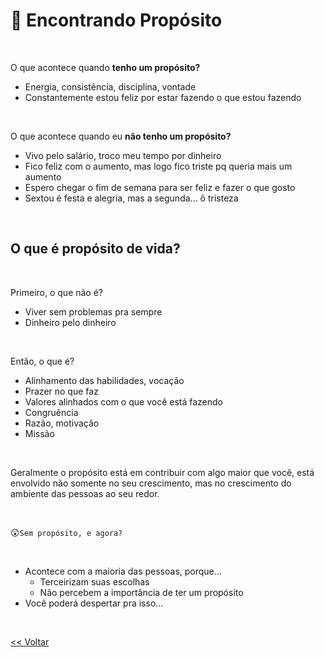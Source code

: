 # 🎯 Encontrando Propósito 

<br>

O que acontece quando **tenho um propósito?**

- Energia, consistência, disciplina, vontade
- Constantemente estou feliz por estar fazendo o que estou fazendo

<br>

O que acontece quando eu **não tenho um propósito?**

- Vivo pelo salário, troco meu tempo por dinheiro
- Fico feliz com o aumento, mas logo fico triste pq queria mais um aumento
- Espero chegar o fim de semana para ser feliz e fazer o que gosto
- Sextou é festa e alegria, mas a segunda… ô tristeza

<br>

## O que é propósito de vida?

<br>

Primeiro, o que não é?

- Viver sem problemas pra sempre
- Dinheiro pelo dinheiro

<br>

Então, o que é?

- Alinhamento das habilidades, vocação
- Prazer no que faz
- Valores alinhados com o que você está fazendo
- Congruência
- Razão, motivação
- Missão

<br>

Geralmente o propósito está em contribuir com algo maior que você, está envolvido não somente no seu crescimento, mas no crescimento do ambiente das pessoas ao seu redor.

<br>

😲`Sem propósito, e agora?`

<br>

- Acontece com a maioria das pessoas, porque…
    - Terceirizam suas escolhas
    - Não percebem a importância de ter um propósito
- Você poderá despertar pra isso...

<br>

<a href="./README.md"><< Voltar</a>
